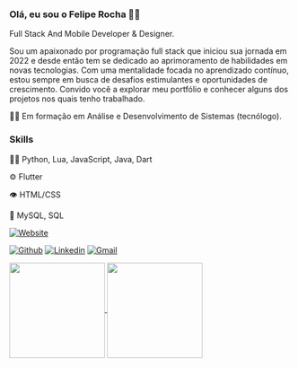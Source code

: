 ### Olá, eu sou o Felipe Rocha 👨‍💻

Full Stack And Mobile Developer & Designer.

Sou um apaixonado por programação full stack que iniciou sua jornada em 2022 e desde então tem se dedicado ao aprimoramento de habilidades em novas tecnologias. Com uma mentalidade focada no aprendizado contínuo, estou sempre em busca de desafios estimulantes e oportunidades de crescimento. Convido você a explorar meu portfólio e conhecer alguns dos projetos nos quais tenho trabalhado.

👩‍🎓 Em formação em Análise e Desenvolvimento de Sistemas (tecnólogo).

### Skills

👨‍💻 Python, Lua, JavaScript, Java, Dart

⚙️ Flutter

👁️ HTML/CSS

💽 MySQL, SQL

[![Website](https://img.shields.io/badge/Google%20Chrome-4285F4.svg?style=for-the-badge&logo=Website&logoColor=white)](https://rochafrp.github.io/Portfolio/)



[![Github](https://img.shields.io/badge/GitHub-100000?style=for-the-badge&logo=github&logoColor=white)](https://github.com/rochafrp)
[![Linkedin](https://img.shields.io/badge/LinkedIn-0077B5?style=for-the-badge&logo=linkedin&logoColor=white)](https://www.linkedin.com/in/felipe-rocha-652459162/)
[![Gmail](https://img.shields.io/badge/Gmail-D14836?style=for-the-badge&logo=gmail&logoColor=white)](rochafrp@gmail.com)

<a href="https://github.com/rochafrp/github-readme-stats">
  <img height=170 align="center" src="https://github-readme-stats.vercel.app/api?username=rochafrp&show_icons=true&theme=radical" />
</a>
<a href="https://github.com/rochafrp/convoychat">
  <img height=170 align="center" src="https://github-readme-stats.vercel.app/api/top-langs?username=rochafrp&layout=compact&langs_count=8&card_width=320&theme=radical" />
</a>
